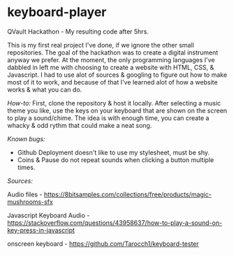 # keyboard-player
QVault Hackathon - My resulting code after 5hrs.

This is my first real project I've done, if we ignore the other small repositories. The goal of the hackathon was to create a digital instrument anyway we prefer. At the moment, the only programming languages I've dabbled in left me with choosing to create a website with HTML, CSS, & Javascript. I had to use alot of sources & googling to figure out how to make most of it to work, and because of that I've learned alot of how a website works & what you can do.

*How-to:* First, clone the repository & host it locally. After selecting a music theme you like, use the keys on your keyboard that are shown on the screen to play a sound/chime. The idea is with enough time, you can create a whacky & odd rythm that could make a neat song.

*Known bugs:*
- Github Deployment doesn't like to use my stylesheet, must be shy.
- Coins & Pause do not repeat sounds when clicking a button multiple times.

*Sources:*

Audio files - https://8bitsamples.com/collections/free/products/magic-mushrooms-sfx

Javascript Keyboard Audio - https://stackoverflow.com/questions/43958637/how-to-play-a-sound-on-key-press-in-javascript

onscreen keyboard - https://github.com/Tarocch1/keyboard-tester
